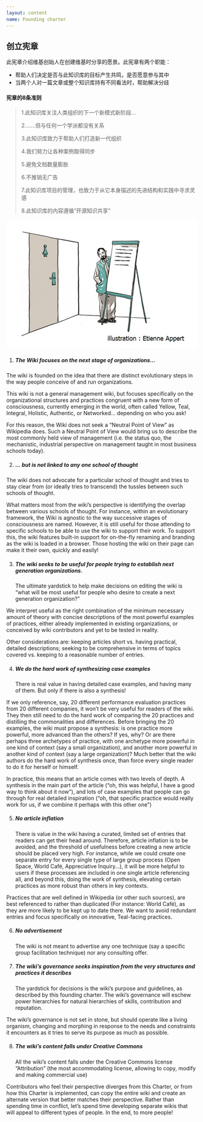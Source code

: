 ```yaml
---
layout: content
name: Founding charter
---
```

## 创立宪章

此宪章介绍维基创始人在创建维基时分享的愿景。此宪章有两个职能：

* 帮助人们决定是否与此知识库的目标产生共鸣，是否愿意参与其中
* 当两个人对一篇文章或整个知识库持有不同看法时，帮助解决分歧

#### 宪章的8条准则

> 1.此知识库关注人类组织的下一个新模式新阶段…
>
> 2.……但与任何一个学派都没有关系
>
> 3.此知识库致力于帮助人们打造新一代组织
>
> 4.我们努力让各种案例取得同步
>
> 5.避免文档数量膨胀
>
> 6.不推销无广告
>
> 7.此知识库项目的管理，也致力于从它本身描述的先进结构和实践中寻求灵感
>
> 8.此知识库的内容遵循“开源知识共享”

![](/media/3_025-founding-charter.jpg)

1. ##### The Wiki focuses on the next stage of organizations…

The wiki is founded on the idea that there are distinct evolutionary steps in the way people conceive of and run organizations.

This wiki is not a general management wiki, but focuses specifically on the organizational structures and practices congruent with a new form of consciousness, currently emerging in the world, often called Yellow, Teal, Integral, Holistic, Authentic, or Networked… depending on who you ask!

For this reason, the Wiki does not seek a “Neutral Point of View” as Wikipedia does. Such a Neutral Point of View would bring us to describe the most commonly held view of management (i.e. the status quo, the mechanistic, industrial perspective on management taught in most business schools today).

2. ##### … but is not linked to any one school of thought

The wiki does not advocate for a particular school of thought and tries to stay clear from (or ideally tries to transcend) the tussles between such schools of thought.

What matters most from the wiki’s perspective is identifying the overlap between various schools of thought. For instance, within an evolutionary framework, the Wiki is agnostic to the way successive stages of consciousness are named. However, it is still useful for those attending to specific schools to be able to use the wiki to support their work. To support this, the wiki features built-in support for on-the-fly renaming and branding as the wiki is loaded in a browser. Those hosting the wiki on their page can make it their own, quickly and easily!

3. ##### The wiki seeks to be useful for people trying to establish next generation organizations.

   The ultimate yardstick to help make decisions on editing the wiki is “what will be most useful for people who desire to create a next generation organization?”

We interpret useful as the right combination of the minimum necessary amount of theory with concise descriptions of the most powerful examples of practices, either already implemented in existing organizations, or conceived by wiki contributors and yet to be tested in reality.

Other considerations are: keeping articles short vs. having practical, detailed descriptions; seeking to be comprehensive in terms of topics covered vs. keeping to a reasonable number of entries.

4. ##### We do the hard work of synthesizing case examples

   There is real value in having detailed case examples, and having many of them. But only if there is also a synthesis!

If we only reference, say, 20 different performance evaluation practices from 20 different companies, it won’t be very useful for readers of the wiki. They then still need to do the hard work of comparing the 20 practices and distilling the commonalities and differences. Before bringing the 20 examples, the wiki must propose a synthesis: is one practice more powerful, more advanced than the others? If yes, why? Or are there perhaps three archetypes of practice, with one archetype more powerful in one kind of context (say a small organization), and another more powerful in another kind of context (say a large organization)? Much better that the wiki authors do the hard work of synthesis once, than force every single reader to do it for herself or himself.

In practice, this means that an article comes with two levels of depth. A synthesis in the main part of the article (“oh, this was helpful, I have a good way to think about it now”), and lots of case examples that people can go through for real detailed inspiration (“oh, that specific practice would really work for us, if we combine it perhaps with this other one”)

5. ##### No article inflation

   There is value in the wiki having a curated, limited set of entries that readers can get their head around. Therefore, article inflation is to be avoided, and the threshold of usefulness before creating a new article should be placed very high. For instance, while we could create one separate entry for every single type of large group process (Open Space, World Café, Appreciative Inquiry…), it will be more helpful to users if these processes are included in one single article referencing all, and beyond this, doing the work of synthesis, elevating certain practices as more robust than others in key contexts.

Practices that are well defined in Wikipedia (or other such sources), are best referenced to rather than duplicated (For instance: World Café), as they are more likely to be kept up to date there. We want to avoid redundant entries and focus specifically on innovative, Teal-facing practices.

6. ##### No advertisement

   The wiki is not meant to advertise any one technique (say a specific group facilitation technique) nor any consulting offer.
7. ##### The wiki’s governance seeks inspiration from the very structures and practices it describes

   The yardstick for decisions is the wiki’s purpose and guidelines, as described by this founding charter. The wiki’s governance will eschew power hierarchies for natural hierarchies of skills, contribution and reputation.

The wiki’s governance is not set in stone, but should operate like a living organism, changing and morphing in response to the needs and constraints it encounters as it tries to serve its purpose as much as possible.

8. ##### The wiki’s content falls under Creative Commons

   All the wiki’s content falls under the Creative Commons license “Attribution” (the most accommodating license, allowing to copy, modify and making commercial use)

Contributors who feel their perspective diverges from this Charter, or from how this Charter is implemented, can copy the entire wiki and create an alternate version that better matches their perspective. Rather than spending time in conflict, let’s spend time developing separate wikis that will appeal to different types of people. In the end, to more people!